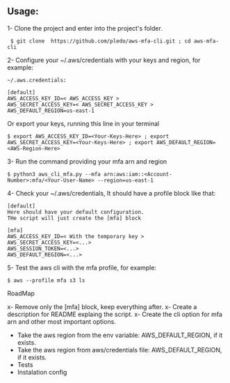 ## Usage:

1- Clone the project and enter into the project's folder.
```
 $ git clone  https://github.com/pledo/aws-mfa-cli.git ; cd aws-mfa-cli
```

2- Configure your ~/.aws/credentials with your keys and region, for example:
```
~/.aws.credentials:

[default]
AWS_ACCESS_KEY_ID=< AWS_ACCESS_KEY >
AWS_SECRET_ACCESS_KEY=< AWS_SECRET_ACCESS_KEY >
AWS_DEFAULT_REGION=us-east-1
```
Or export your keys, running this line in your terminal

```
$ export AWS_ACCESS_KEY_ID=<Your-Keys-Here> ; export AWS_SECRET_ACCESS_KEY=<Your-Keys-Here> ; export AWS_DEFAULT_REGION=<AWS-Region-Here>
```

3- Run the command providing your mfa arn and region

```
$ python3 aws_cli_mfa.py --mfa arn:aws:iam::<Account-Number>:mfa/<Your-User-Name> --region=us-east-1
```

4- Check your ~/.aws/credentials, It should have a profile block like that:
```
[default]
Here should have your default configuration.
THe script will just create the [mfa] block

[mfa]
AWS_ACCESS_KEY_ID=< With the temporary key >
AWS_SECRET_ACCESS_KEY=<...>
AWS_SESSION_TOKEN=<...>
AWS_DEFAULT_REGION=<...>
```

5- Test the aws cli with the mfa profile, for example:

```
$ aws --profile mfa s3 ls
```

RoadMap

x- Remove only the [mfa] block, keep everything after. 
x- Create a description for README explaing the script. 
x- Create the cli option for mfa arn and other most important options. 
- Take the aws region from the env variable: AWS_DEFAULT_REGION, if it exists. 
- Take the aws region from aws/credentials file: AWS_DEFAULT_REGION, if it exists. 
- Tests
- Instalation config